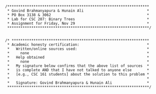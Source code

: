     /*****************************************************************
     * Govind Brahmanyapura & Hunain Ali	   			             *
     * PO Box 3138 & 3062                                            *
     * Lab for CSC 207: Binary Trees                                 *
     * Assignment for Friday, Nov 29                                 *
     *****************************************************************/


    /* ***************************************************************
     * Academic honesty certification:                               *
     *   Written/online sources used:                                *
     *     none                                                      *
     *   Help obtained                                               *
     *     none 			                                         *
     *   My signature below confirms that the above list of sources  *
     *   is complete AND that I have not talked to anyone else       *
     *   [e.g., CSC 161 students] about the solution to this problem *
     *                                                               *
     *   Signature: Govind Brahmanyapura & Hunain Ali                *
     *****************************************************************/


